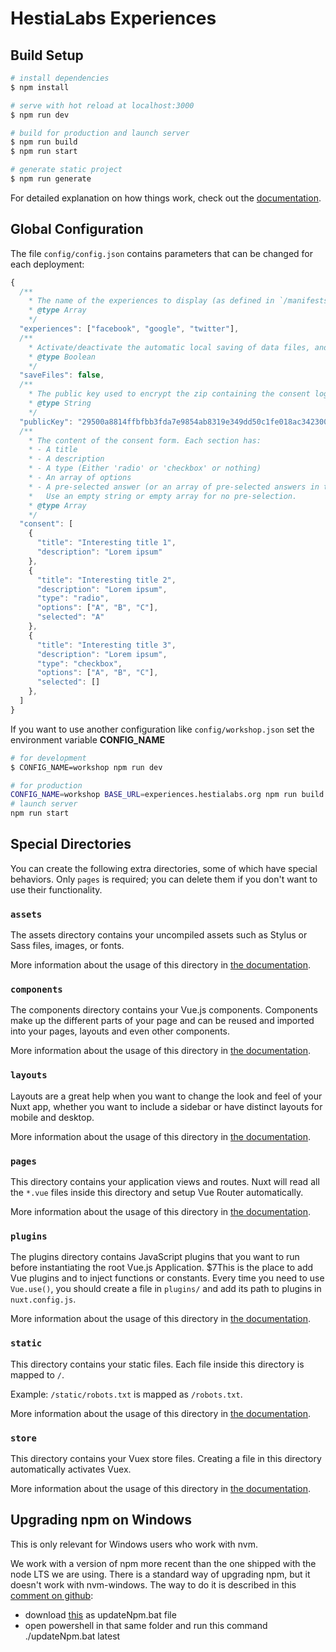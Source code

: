 # HestiaLabs Experiences

## Build Setup

```bash
# install dependencies
$ npm install

# serve with hot reload at localhost:3000
$ npm run dev

# build for production and launch server
$ npm run build
$ npm run start

# generate static project
$ npm run generate
```

For detailed explanation on how things work, check out the [documentation](https://nuxtjs.org).

## Global Configuration

The file `config/config.json` contains parameters that can be changed for each deployment:

```js
{
  /**
    * The name of the experiences to display (as defined in `/manifests/experiences/`).
    * @type Array
    */
  "experiences": ["facebook", "google", "twitter"],
  /**
    * Activate/deactivate the automatic local saving of data files, and show/hide the "cache" buttons.
    * @type Boolean
    */
  "saveFiles": false,
  /**
    * The public key used to encrypt the zip containing the consent log and results.
    * @type String
    */
  "publicKey": "29500a8814ffbfbb3fda7e9854ab8319e349dd50c1fe018ac342300d52f47626",
  /**
    * The content of the consent form. Each section has:
    * - A title
    * - A description
    * - A type (Either 'radio' or 'checkbox' or nothing)
    * - An array of options
    * - A pre-selected answer (or an array of pre-selected answers in the case of checkboxes).
    *   Use an empty string or empty array for no pre-selection.
    * @type Array
    */
  "consent": [
    {
      "title": "Interesting title 1",
      "description": "Lorem ipsum"
    },
    {
      "title": "Interesting title 2",
      "description": "Lorem ipsum",
      "type": "radio",
      "options": ["A", "B", "C"],
      "selected": "A"
    },
    {
      "title": "Interesting title 3",
      "description": "Lorem ipsum",
      "type": "checkbox",
      "options": ["A", "B", "C"],
      "selected": []
    },
  ]
}
```

If you want to use another configuration like `config/workshop.json` set the environment variable **CONFIG_NAME**

```bash
# for development
$ CONFIG_NAME=workshop npm run dev
```

```bash
# for production
CONFIG_NAME=workshop BASE_URL=experiences.hestialabs.org npm run build
# launch server
npm run start
```

## Special Directories

You can create the following extra directories, some of which have special behaviors. Only `pages` is required; you can delete them if you don't want to use their functionality.

### `assets`

The assets directory contains your uncompiled assets such as Stylus or Sass files, images, or fonts.

More information about the usage of this directory in [the documentation](https://nuxtjs.org/docs/2.x/directory-structure/assets).

### `components`

The components directory contains your Vue.js components. Components make up the different parts of your page and can be reused and imported into your pages, layouts and even other components.

More information about the usage of this directory in [the documentation](https://nuxtjs.org/docs/2.x/directory-structure/components).

### `layouts`

Layouts are a great help when you want to change the look and feel of your Nuxt app, whether you want to include a sidebar or have distinct layouts for mobile and desktop.

More information about the usage of this directory in [the documentation](https://nuxtjs.org/docs/2.x/directory-structure/layouts).

### `pages`

This directory contains your application views and routes. Nuxt will read all the `*.vue` files inside this directory and setup Vue Router automatically.

More information about the usage of this directory in [the documentation](https://nuxtjs.org/docs/2.x/get-started/routing).

### `plugins`

The plugins directory contains JavaScript plugins that you want to run before instantiating the root Vue.js Application. $7This is the place to add Vue plugins and to inject functions or constants. Every time you need to use `Vue.use()`, you should create a file in `plugins/` and add its path to plugins in `nuxt.config.js`.

More information about the usage of this directory in [the documentation](https://nuxtjs.org/docs/2.x/directory-structure/plugins).

### `static`

This directory contains your static files. Each file inside this directory is mapped to `/`.

Example: `/static/robots.txt` is mapped as `/robots.txt`.

More information about the usage of this directory in [the documentation](https://nuxtjs.org/docs/2.x/directory-structure/static).

### `store`

This directory contains your Vuex store files. Creating a file in this directory automatically activates Vuex.

More information about the usage of this directory in [the documentation](https://nuxtjs.org/docs/2.x/directory-structure/store).

## Upgrading npm on Windows

This is only relevant for Windows users who work with nvm.

We work with a version of npm more recent than the one shipped with the node LTS we are using. There is a standard way of upgrading npm, but it doesn't work with nvm-windows. The way to do it is described in this [comment on github](https://github.com/coreybutler/nvm-windows/issues/300#issuecomment-798776683):

- download [this](https://gist.github.com/nokidding/aafaf90adc80cbce54b676340817bb13) as updateNpm.bat file
- open powershell in that same folder and run this command ./updateNpm.bat latest
